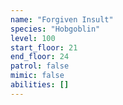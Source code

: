 ```yaml
---
name: "Forgiven Insult"
species: "Hobgoblin"
level: 100
start_floor: 21
end_floor: 24
patrol: false
mimic: false
abilities: []
---
```

